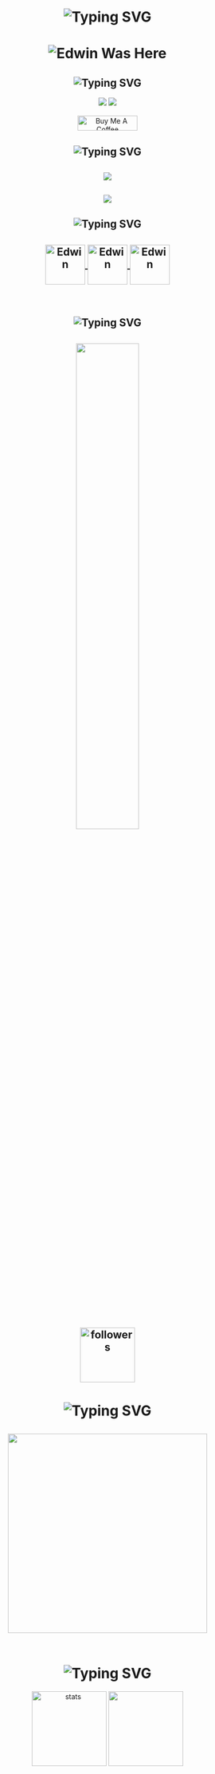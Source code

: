<h1 align="center"><img src="https://readme-typing-svg.herokuapp.com?font=Pacifico&pause=1000&color=FF0000&background=69FF2000&center=true&repeat=false&vCenter=true&width=435&lines=Fivem+Developer+Edwincik" alt="Typing SVG" /></h1>

<h1 align="center"> </🌼Edwin>  
 <img href="https://discord.com/users/928259219038302258" src="https://readme-typing-svg.herokuapp.com?font=IBM+Plex+Serif&pause=1000&color=376074&background=69FF2000&center=true&random=false&width=435&height=100&lines=Hi+there+%F0%9F%91%8B;Destek+%C4%B0%C3%A7in+Support+Alabilirsiniz;Edwincik+githubuna+ho%C5%9Fgeldiniz;%F0%9F%91%8B+Fivem+Developer;%F0%9F%91%8B+Bot+Developer" alt="Edwin Was Here" />
</h1>
<h2 align="center"><img src="https://readme-typing-svg.herokuapp.com?font=Pacifico&pause=1000&color=CA05C3&background=69FF2000&center=true&vCenter=true&repeat=false&width=435&lines=Social+Media's" alt="Typing SVG" /></h2>
<p align="center">
 <a align="center" href="https://discord.com/users/1092877100781944862" target"blank_"><img src="https://img.shields.io/badge/Discord%20-7289DA.svg?&style=for-the-badge&logo=discord&logoColor=white"></a>
  <a align="center" href="https://www.github.com/Edwincik" target"blank_"><img src="https://img.shields.io/badge/GitHub%20-191717.svg?&style=for-the-badge&logo=github&logoColor=white"></a>
<br> </br>
<a href="https://www.buymeacoffee.com/edwincik" target="_blank"><img src="https://cdn.buymeacoffee.com/buttons/v2/default-yellow.png" width="120px" height="30px" alt="Buy Me A Coffee"></a>

 <h2 align="center"><img src="https://readme-typing-svg.herokuapp.com?font=Pacifico&pause=1000&color=18CA1F&background=69FF2000&center=true&vCenter=true&repeat=false&width=435&lines=Langauge's+%26+Tool's" alt="Typing SVG" /></h2>
 <h2 align="center">
 <img src="https://skillicons.dev/icons?i=cs,js,ts,lua,html,css,nodejs,mysql,sqlite,mongo,redis&theme=dark" />
 </h2>
  <h2 align="center">
 <img src="https://skillicons.dev/icons?i=nest,dotnet,express,gitlab,postman,powershell,regex,stackoverflow,vscode,visualstudio,atom&theme=dark" />
  </h2>

<h2 align="center"><img src="https://readme-typing-svg.herokuapp.com?font=Pacifico&pause=1000&color=FF0000&background=69FF2000&center=true&repeat=false&vCenter=true&width=435&lines=Reference+'s" alt="Typing SVG" /></h2>
<h2 align="center">
<a href="https://discord.gg/azuredev" target="_blank"><img align="center" alt="Edwin" width="80px" src="https://media.discordapp.net/attachments/746824654840135761/992167471022866542/4.gif?ex=662f5cb6&is=662e0b36&hm=ec9335147be3a2c2743945ca81f057bd3a758d75c1af6c58fb21f7a0cf87256a&=" /> </a>
<a href="https://discord.gg/azuredev" target="_blank"><img align="center" alt="Edwin" width="80px" src="https://media.discordapp.net/attachments/746824654840135761/992167471022866542/4.gif?ex=662f5cb6&is=662e0b36&hm=ec9335147be3a2c2743945ca81f057bd3a758d75c1af6c58fb21f7a0cf87256a&=" /> </a>
<a href="https://discord.gg/azuredev" target="_blank"><img align="center" alt="Edwin" width="80px" src="https://media.discordapp.net/attachments/746824654840135761/992167471022866542/4.gif?ex=662f5cb6&is=662e0b36&hm=ec9335147be3a2c2743945ca81f057bd3a758d75c1af6c58fb21f7a0cf87256a&=" /> </a>
 </h2>
</br>  

<h2 align="center"><img src="https://readme-typing-svg.herokuapp.com?font=Pacifico&pause=1000&color=F0FF32&background=69FF2000&center=true&repeat=false&vCenter=true&width=435&lines=Profile+Stat's" alt="Typing SVG" /></h2>
<h2 align="center">
<img width="50%" src="https://count.getloli.com/get/@:Edwincik?theme=rule34">
<br> </br>
<img alt="followers" title="Github'dan Takip Et" src="https://img.shields.io/github/followers/Edwincik?color=236ad3&labelColor=1155ba&style=for-the-badge&logo=github&label=follower" width="110px" /></a>
</h2>

<h1 align="center"><img src="https://readme-typing-svg.herokuapp.com?font=Pacifico&pause=1000&color=326EFF&background=69FF2000&center=true&vCenter=true&repeat=false&width=435&lines=+My+Discord+Account's" alt="Typing SVG" /></h1>

<h2 align="center">
<a href="https://discord.com/users/1092877100781944862"><img  width="400px" src="https://lanyard.kyrie25.me/api/1092877100781944862?decoration=true&useDisplayName=true&animationDuration=2s&waveColor=3256a8&imgStyle=square&imgBorderRadius=16px&bg=DD272700&idleMessage=Fivem+Development"></a>
<br> </br>
</h2>

<h1 align="center"><img src="https://readme-typing-svg.herokuapp.com?font=Pacifico&pause=1000&color=f0f0f0&background=69FF2000&center=true&vCenter=true&repeat=false&width=435&lines=+Github+Stat's+" alt="Typing SVG" /></h1>
<p align="center">
<img src="https://github-readme-stats.vercel.app/api?username=Edwincik&count_private=true&show_icons=true&theme=midnight-purple&hide_border=true" width="%150" height="150px" alt="stats" align="center" />
<img src="https://github-readme-stats.vercel.app/api/top-langs/?username=Edwincik&layout=compact&show_icons=true&theme=midnight-purple&hide_border=true"width="%100" height="150px" align="center" />
